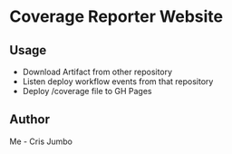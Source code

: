 # Coverage Reporter Website

## Usage

- Download Artifact from other repository
- Listen deploy workflow events from that repository
- Deploy /coverage file to GH Pages

## Author
Me - Cris Jumbo